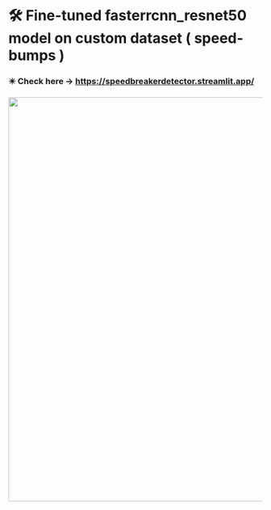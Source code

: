 # 🛠️ Fine-tuned fasterrcnn_resnet50 model on custom dataset ( speed-bumps )
### ✴️ Check here -> https://speedbreakerdetector.streamlit.app/  

<p align='center'>
<img width = 800 src='https://media.tenor.com/zZV6Oey1ShAAAAAM/vilebrequin-vilebrequin-dos-d-ane.gif'>
</p>
